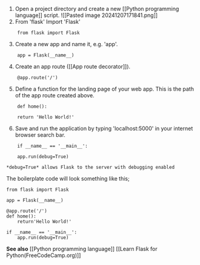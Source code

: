 1. Open a project directory and create a new [[Python programming language]] script.
	![[Pasted image 20241207171841.png]]
2. From 'flask' Import 'Flask'
```
	from flask import Flask
```
3. Create a new app and name it, e.g. 'app'.
```
	app = Flask(__name__)
```
4. Create an app route ([[App route decorator]]).
```
	@app.route('/')
```
5. Define a function for the landing page of your web app. This is the path of the app route created above.
```
	def home():

    return 'Hello World!'
```
6. Save and run the application by typing 'localhost:5000' in your internet browser search bar.
```
	if __name__ == '__main__':

    app.run(debug=True)
```
	*debug=True* allows Flask to the server with debugging enabled

The boilerplate code will look something like this;
```
from flask import Flask

app = Flask(__name__)  

@app.route('/')
def home():
    return'Hello World!'

if __name__ == '__main__':
    app.run(debug=True)
```

**See also**
[[Python programming language]]
[[Learn Flask for Python(FreeCodeCamp.org)]]

